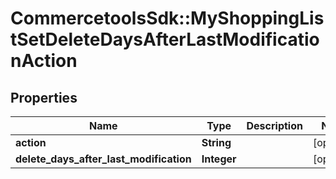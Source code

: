 # CommercetoolsSdk::MyShoppingListSetDeleteDaysAfterLastModificationAction

## Properties
Name | Type | Description | Notes
------------ | ------------- | ------------- | -------------
**action** | **String** |  | [optional] 
**delete_days_after_last_modification** | **Integer** |  | [optional] 

